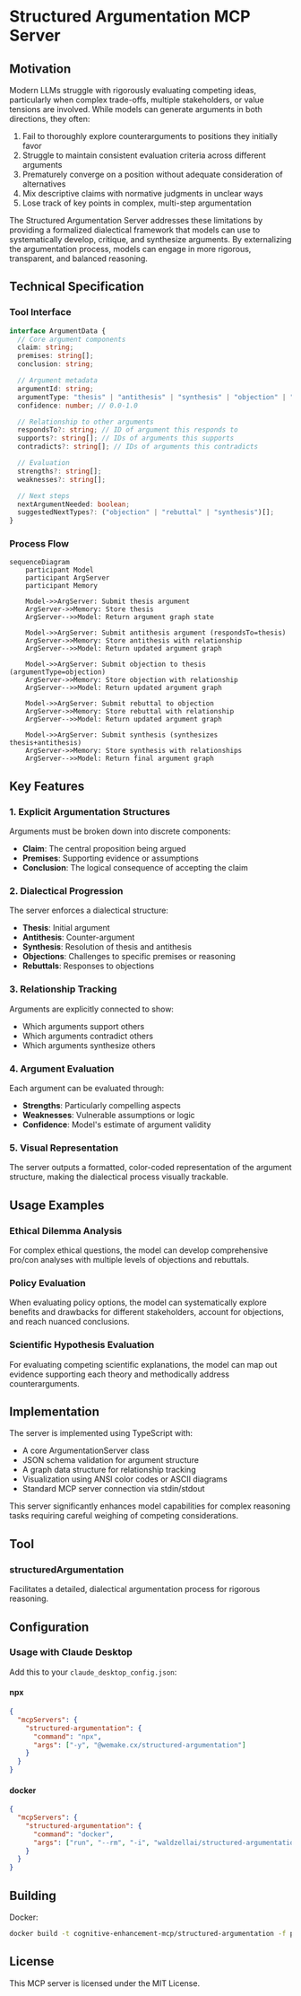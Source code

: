 # Structured Argumentation MCP Server

## Motivation

Modern LLMs struggle with rigorously evaluating competing ideas, particularly when complex trade-offs, multiple
stakeholders, or value tensions are involved. While models can generate arguments in both directions, they often:

1. Fail to thoroughly explore counterarguments to positions they initially favor
2. Struggle to maintain consistent evaluation criteria across different arguments
3. Prematurely converge on a position without adequate consideration of alternatives
4. Mix descriptive claims with normative judgments in unclear ways
5. Lose track of key points in complex, multi-step argumentation

The Structured Argumentation Server addresses these limitations by providing a formalized dialectical framework that
models can use to systematically develop, critique, and synthesize arguments. By externalizing the argumentation
process, models can engage in more rigorous, transparent, and balanced reasoning.

## Technical Specification

### Tool Interface

```typescript
interface ArgumentData {
  // Core argument components
  claim: string;
  premises: string[];
  conclusion: string;

  // Argument metadata
  argumentId: string;
  argumentType: "thesis" | "antithesis" | "synthesis" | "objection" | "rebuttal";
  confidence: number; // 0.0-1.0

  // Relationship to other arguments
  respondsTo?: string; // ID of argument this responds to
  supports?: string[]; // IDs of arguments this supports
  contradicts?: string[]; // IDs of arguments this contradicts

  // Evaluation
  strengths?: string[];
  weaknesses?: string[];

  // Next steps
  nextArgumentNeeded: boolean;
  suggestedNextTypes?: ("objection" | "rebuttal" | "synthesis")[];
}
```

### Process Flow

```mermaid
sequenceDiagram
    participant Model
    participant ArgServer
    participant Memory

    Model->>ArgServer: Submit thesis argument
    ArgServer->>Memory: Store thesis
    ArgServer-->>Model: Return argument graph state

    Model->>ArgServer: Submit antithesis argument (respondsTo=thesis)
    ArgServer->>Memory: Store antithesis with relationship
    ArgServer-->>Model: Return updated argument graph

    Model->>ArgServer: Submit objection to thesis (argumentType=objection)
    ArgServer->>Memory: Store objection with relationship
    ArgServer-->>Model: Return updated argument graph

    Model->>ArgServer: Submit rebuttal to objection
    ArgServer->>Memory: Store rebuttal with relationship
    ArgServer-->>Model: Return updated argument graph

    Model->>ArgServer: Submit synthesis (synthesizes thesis+antithesis)
    ArgServer->>Memory: Store synthesis with relationships
    ArgServer-->>Model: Return final argument graph
```

## Key Features

### 1. Explicit Argumentation Structures

Arguments must be broken down into discrete components:

- **Claim**: The central proposition being argued
- **Premises**: Supporting evidence or assumptions
- **Conclusion**: The logical consequence of accepting the claim

### 2. Dialectical Progression

The server enforces a dialectical structure:

- **Thesis**: Initial argument
- **Antithesis**: Counter-argument
- **Synthesis**: Resolution of thesis and antithesis
- **Objections**: Challenges to specific premises or reasoning
- **Rebuttals**: Responses to objections

### 3. Relationship Tracking

Arguments are explicitly connected to show:

- Which arguments support others
- Which arguments contradict others
- Which arguments synthesize others

### 4. Argument Evaluation

Each argument can be evaluated through:

- **Strengths**: Particularly compelling aspects
- **Weaknesses**: Vulnerable assumptions or logic
- **Confidence**: Model's estimate of argument validity

### 5. Visual Representation

The server outputs a formatted, color-coded representation of the argument structure, making the dialectical process
visually trackable.

## Usage Examples

### Ethical Dilemma Analysis

For complex ethical questions, the model can develop comprehensive pro/con analyses with multiple levels of objections
and rebuttals.

### Policy Evaluation

When evaluating policy options, the model can systematically explore benefits and drawbacks for different stakeholders,
account for objections, and reach nuanced conclusions.

### Scientific Hypothesis Evaluation

For evaluating competing scientific explanations, the model can map out evidence supporting each theory and methodically
address counterarguments.

## Implementation

The server is implemented using TypeScript with:

- A core ArgumentationServer class
- JSON schema validation for argument structure
- A graph data structure for relationship tracking
- Visualization using ANSI color codes or ASCII diagrams
- Standard MCP server connection via stdin/stdout

This server significantly enhances model capabilities for complex reasoning tasks requiring careful weighing of
competing considerations.

## Tool

### structuredArgumentation

Facilitates a detailed, dialectical argumentation process for rigorous reasoning.

## Configuration

### Usage with Claude Desktop

Add this to your `claude_desktop_config.json`:

#### npx

```json
{
  "mcpServers": {
    "structured-argumentation": {
      "command": "npx",
      "args": ["-y", "@wemake.cx/structured-argumentation"]
    }
  }
}
```

#### docker

```json
{
  "mcpServers": {
    "structured-argumentation": {
      "command": "docker",
      "args": ["run", "--rm", "-i", "waldzellai/structured-argumentation"]
    }
  }
}
```

## Building

Docker:

```bash
docker build -t cognitive-enhancement-mcp/structured-argumentation -f packages/structured-argumentation/Dockerfile .
```

## License

This MCP server is licensed under the MIT License.
